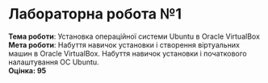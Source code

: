 <h1>Лабораторна робота №1</h1>
<b>Тема роботи</b>: Установка операційної системи Ubuntu в Oracle VirtualBox<br>
<b>Мета роботи</b>: Набуття навичок установки і створення віртуальних машин в Oracle VirtualBox. Набуття навичок установки і початкового налаштування ОС Ubuntu.<br>
<b>
<b>Оцінка: 95</b><br>

